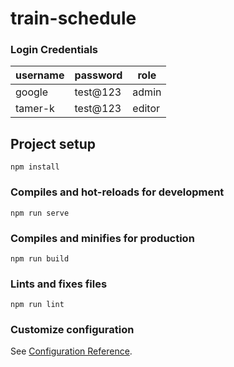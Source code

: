 # train-schedule

### Login Credentials
| username | password | role   |
|----------|----------|--------|
| google   | test@123 | admin  |
| tamer-k  | test@123 | editor |

## Project setup
```
npm install
```

### Compiles and hot-reloads for development
```
npm run serve
```

### Compiles and minifies for production
```
npm run build
```

### Lints and fixes files
```
npm run lint
```

### Customize configuration
See [Configuration Reference](https://cli.vuejs.org/config/).
